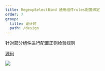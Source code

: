 ```yaml
---
title: RegexpSelectBind 通用组件rules配置绑定
order: 7
group:
  title: 设计时
  path: /design
---
```


针对部分组件进行配置正则检验规则

[源码](https://github.com/killdada/you-can-form-render/blob/master/src/pages/Form/Widgets/Designer/RegexpSelect/index.tsx)

![](http://qiniu.yenmysoft.com.cn/form-render-assets/components/reg.png)

